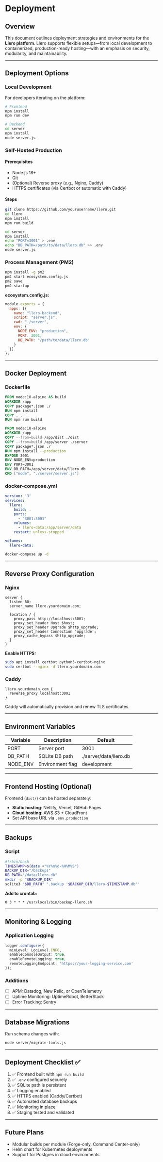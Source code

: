 # Deployment

## Overview

This document outlines deployment strategies and environments for the **Llero platform**. Llero supports flexible setups—from local development to containerized, production-ready hosting—with an emphasis on security, modularity, and maintainability.

---

## Deployment Options

### Local Development

For developers iterating on the platform:

```bash
# Frontend
npm install
npm run dev

# Backend
cd server
npm install
node server.js
```

### Self-Hosted Production

#### Prerequisites

- Node.js 18+
- Git
- (Optional) Reverse proxy (e.g., Nginx, Caddy)
- HTTPS certificates (via Certbot or automatic with Caddy)

#### Steps

```bash
git clone https://github.com/yourusername/llero.git
cd llero
npm install
npm run build

cd server
npm install
echo "PORT=3001" > .env
echo "DB_PATH=/path/to/data/llero.db" >> .env
node server.js
```

### Process Management (PM2)

```bash
npm install -g pm2
pm2 start ecosystem.config.js
pm2 save
pm2 startup
```

**ecosystem.config.js:**

```js
module.exports = {
  apps: [{
    name: "llero-backend",
    script: "server.js",
    cwd: "./server",
    env: {
      NODE_ENV: "production",
      PORT: 3001,
      DB_PATH: "/path/to/data/llero.db"
    }
  }]
};
```

---

## Docker Deployment

### Dockerfile

```Dockerfile
FROM node:18-alpine AS build
WORKDIR /app
COPY package*.json ./
RUN npm install
COPY . .
RUN npm run build

FROM node:18-alpine
WORKDIR /app
COPY --from=build /app/dist ./dist
COPY --from=build /app/server ./server
COPY package*.json ./
RUN npm install --production
EXPOSE 3001
ENV NODE_ENV=production
ENV PORT=3001
ENV DB_PATH=/app/server/data/llero.db
CMD ["node", "./server/server.js"]
```

### docker-compose.yml

```yaml
version: '3'
services:
  llero:
    build: .
    ports:
      - "3001:3001"
    volumes:
      - llero-data:/app/server/data
    restart: unless-stopped

volumes:
  llero-data:
```

```bash
docker-compose up -d
```

---

## Reverse Proxy Configuration

### Nginx

```nginx
server {
  listen 80;
  server_name llero.yourdomain.com;

  location / {
    proxy_pass http://localhost:3001;
    proxy_set_header Host $host;
    proxy_set_header Upgrade $http_upgrade;
    proxy_set_header Connection 'upgrade';
    proxy_cache_bypass $http_upgrade;
  }
}
```

**Enable HTTPS:**

```bash
sudo apt install certbot python3-certbot-nginx
sudo certbot --nginx -d llero.yourdomain.com
```

### Caddy

```caddyfile
llero.yourdomain.com {
  reverse_proxy localhost:3001
}
```

Caddy will automatically provision and renew TLS certificates.

---

## Environment Variables

| Variable   | Description                      | Default                       |
|------------|----------------------------------|-------------------------------|
| PORT       | Server port                      | 3001                          |
| DB_PATH    | SQLite DB path                   | ./server/data/llero.db        |
| NODE_ENV   | Environment flag                 | development                   |

---

## Frontend Hosting (Optional)

Frontend (`dist/`) can be hosted separately:

- **Static hosting**: Netlify, Vercel, GitHub Pages
- **Cloud hosting**: AWS S3 + CloudFront
- Set API base URL via `.env.production`

---

## Backups

### Script

```bash
#!/bin/bash
TIMESTAMP=$(date +"%Y%m%d-%H%M%S")
BACKUP_DIR="/backups"
DB_PATH="/data/llero.db"
mkdir -p "$BACKUP_DIR"
sqlite3 "$DB_PATH" ".backup '$BACKUP_DIR/llero-$TIMESTAMP.db'"
```

**Add to crontab:**

```
0 3 * * * /usr/local/bin/backup-llero.sh
```

---

## Monitoring & Logging

### Application Logging

```ts
logger.configure({
  minLevel: LogLevel.INFO,
  enableConsoleOutput: true,
  enableRemoteLogging: true,
  remoteLoggingEndpoint: 'https://your-logging-service.com'
});
```

### Additions

- [ ] APM: Datadog, New Relic, or OpenTelemetry
- [ ] Uptime Monitoring: UptimeRobot, BetterStack
- [ ] Error Tracking: Sentry

---

## Database Migrations

Run schema changes with:

```bash
node server/migrate-tools.js
```

---

## Deployment Checklist ✅

1. ✅ Frontend built with `npm run build`
2. ✅ `.env` configured securely
3. ✅ SQLite path is persistent
4. ✅ Logging enabled
5. ✅ HTTPS enabled (Caddy/Certbot)
6. ✅ Automated database backups
7. ✅ Monitoring in place
8. ✅ Staging tested and validated

---

## Future Plans

- Modular builds per module (Forge-only, Command Center-only)
- Helm chart for Kubernetes deployments
- Support for Postgres in cloud environments
